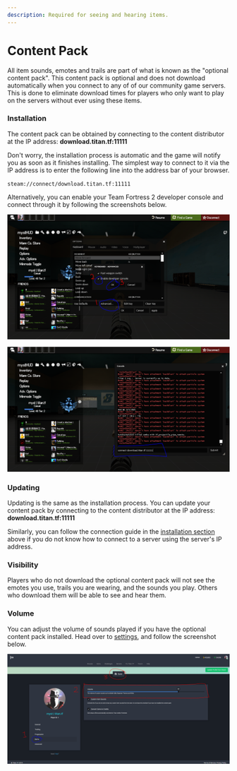 ```yaml
---
description: Required for seeing and hearing items.
---
```


# Content Pack

All item sounds, emotes and trails are part of what is known as the "optional content pack". This content pack is optional and does not download automatically when you connect to any of of our community game servers. This is done to eliminate download times for players who only want to play on the servers without ever using these items.

### Installation

The content pack can be obtained by connecting to the content distributor at the IP address: **download.titan.tf:11111**

Don't worry, the installation process is automatic and the game will notify you as soon as it finishes installing. The simplest way to connect to it via the IP address is to enter the following line into the address bar of your browser.

```text
steam://connect/download.titan.tf:11111
```

Alternatively, you can enable your Team Fortress 2 developer console and connect through it by following the screenshots below.

![Enabling Team Fortress 2 Developer Console](../.gitbook/assets/image%20%287%29.png)

![Connecting to a Server through Console](../.gitbook/assets/image%20%286%29.png)

### Updating

Updating is the same as the installation process. You can update your content pack by connecting to the content distributor at the IP address: **download.titan.tf:11111**

Similarly, you can follow the connection guide in the [installation section](https://app.gitbook.com/@titantf/s/wiki/items/content-packs#installation) above if you do not know how to connect to a server using the server's IP address.

### Visibility

Players who do not download the optional content pack will not see the emotes you use, trails you are wearing, and the sounds you play. Others who download them will be able to see and hear them.

### Volume

You can adjust the volume of sounds played if you have the optional content pack installed. Head over to [settings](https://titan.tf/settings), and follow the screenshot below.

![](../.gitbook/assets/image%20%282%29.png)

